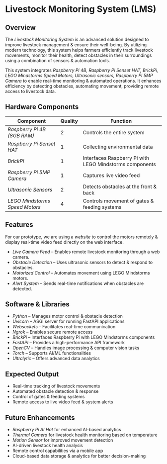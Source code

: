 # Livestock Monitoring System (LMS)

## Overview

The *Livestock Monitoring System* is an advanced solution designed to improve livestock management & ensure their well-being. By utilizing modern technology, this system helps farmers efficiently track livestock movements, monitor their health, detect obstacles in their surroundings using a combination of sensors & automation tools.

This system integrates *Raspberry Pi 4B, Raspberry Pi Senset HAT, BrickPi, LEGO Mindstorms Speed Motors, Ultrasonic sensors, Raspberry Pi 5MP Camera* to enable real-time monitoring & automated operations. It enhances efficiency by detecting obstacles, automating movement, providing remote access to livestock data.

## Hardware Components

| Component                      | Quality | Function                                                |
| ------------------------------ | --------| ------------------------------------------------------- |
| *Raspberry Pi 4B (8GB RAM)*    |     2   | Controls the entire system                              |
| *Raspberry Pi Senset HAT*      |     1   | Collecting environmental data                           |
| *BrickPi*                      |     1   | Interfaces Raspberry Pi with LEGO Mindstorms components |
| *Raspberry Pi 5MP Camera*      |     1   | Captures live video feed                                |
| *Ultrasonic Sensors*           |     2   | Detects obstacles at the front & back                   |
| *LEGO Mindstorms Speed Motors* |     4   | Controls movement of gates & feeding systems            |

## Features

For our prototype, we are using a *website* to control the motors remotely & display real-time video feed directly on the web interface.

- *Live Camera Feed* – Enables remote livestock monitoring through a web camera.
- *Obstacle Detection* – Uses ultrasonic sensors to detect & respond to obstacles.
- *Motorized Control* – Automates movement using LEGO Mindstorms motors.
- *Alert System* – Sends real-time notifications when obstacles are detected.

## Software & Libraries

- *Python* – Manages motor control & obstacle detection
- *Uvicorn* – ASGI server for running FastAPI applications
- *Websockets* – Facilitates real-time communication
- *Ngrok* – Enables secure remote access
- *BrickPi* – Interfaces Raspberry Pi with LEGO Mindstorms components
- *FastAPI* – Provides a high-performance API framework
- *OpenCV* – Handles image processing & computer vision tasks
- *Torch* – Supports AI/ML functionalities
- *Ultralytic* – Offers advanced data analytics

## Expected Output

- Real-time tracking of livestock movements
- Automated obstacle detection & response
- Control of gates & feeding systems
- Remote access to live video feed & system alerts

## Future Enhancements

- *Raspberry Pi AI Hat* for enhanced AI-based analytics
- *Thermal Camera* for livestock health monitoring based on temperature
- *Motion Sensor* for improved movement detection
- AI-driven livestock health analysis
- Remote control capabilities via a mobile app
- Cloud-based data storage & analytics for better decision-making
